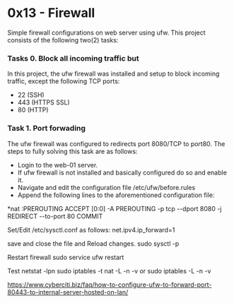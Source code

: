 # 0x13 - Firewall

Simple firewall configurations on web server using ufw. This project consists of the following two(2) tasks:

### Tasks 0. Block all incoming traffic but
In this project, the ufw firewall was installed and setup to block incoming traffic, except the following TCP ports:
 - 22 (SSH)
 - 443 (HTTPS SSL)
 - 80 (HTTP)

### Task 1. Port forwading

The ufw firewall was configured to redirects port 8080/TCP to port80.
The steps to fully solving this task are as follows:
- Login to the web-01 server.
- If ufw firewall is not installed and basically configured do so and enable it.
- Navigate and edit the configuration file /etc/ufw/before.rules
- Append the following lines to the aforementioned configuration file:

*nat
:PREROUTING ACCEPT [0:0]
-A PREROUTING -p tcp --dport 8080 -j REDIRECT --to-port 80
COMMIT

Set/Edit /etc/sysctl.conf as follows:
net.ipv4.ip_forward=1

save and close the file and Reload changes.
sudo sysctl -p

Restart firewall
sudo service ufw restart

Test
netstat -lpn
sudo iptables -t nat -L -n -v or
sudo iptables -L -n -v


https://www.cyberciti.biz/faq/how-to-configure-ufw-to-forward-port-80443-to-internal-server-hosted-on-lan/
